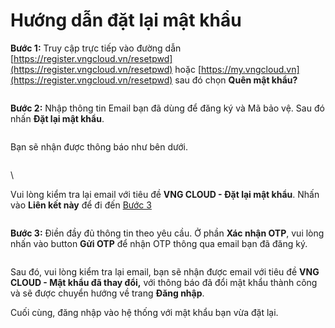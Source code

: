 # Hướng dẫn đặt lại mật khẩu

**Bước 1:** Truy cập trực tiếp vào đường dẫn [https://register.vngcloud.vn/resetpwd](https://register.vngcloud.vn/resetpwd) hoặc [https://my.vngcloud.vn](https://register.vngcloud.vn/resetpwd) sau đó chọn **Quên mật khẩu?**

<figure><img src="https://docs.vngcloud.vn/download/attachments/22938046/image2021-3-18_16-46-15.png?version=1&#x26;modificationDate=1616060774000&#x26;api=v2" alt=""><figcaption></figcaption></figure>

**Bước 2:** Nhập thông tin Email bạn đã dùng để đăng ký và Mã bảo vệ. Sau đó nhấn **Đặt lại mật khẩu**.

<figure><img src="https://docs.vngcloud.vn/download/attachments/22938046/image2021-3-18_16-46-41.png?version=1&#x26;modificationDate=1616060800000&#x26;api=v2" alt=""><figcaption></figcaption></figure>

Bạn sẽ nhận được thông báo như bên dưới.

<figure><img src="https://docs.vngcloud.vn/download/attachments/22938046/image2021-3-18_16-46-57.png?version=1&#x26;modificationDate=1616060816000&#x26;api=v2" alt=""><figcaption></figcaption></figure>

\


Vui lòng kiểm tra lại email với tiêu đề **VNG CLOUD - Đặt lại mật khẩu**. Nhấn vào **Liên kết này** để đi đến [Bước 3](https://docs.vngcloud.vn/pages/viewpage.action?pageId=22938046#H%C6%B0%E1%BB%9Bngd%E1%BA%ABn%C4%91%E1%BA%B7tl%E1%BA%A1im%E1%BA%ADtkh%E1%BA%A9u-step3)

<figure><img src="https://docs.vngcloud.vn/download/attachments/22938046/image2021-3-18_16-47-36.png?version=1&#x26;modificationDate=1616060855000&#x26;api=v2" alt=""><figcaption></figcaption></figure>

**Bước 3:** Điền đầy đủ thông tin theo yêu cầu. Ở phần **Xác nhận OTP**, vui lòng nhấn vào button **Gửi OTP** để nhận OTP thông qua email bạn đã đăng ký.

<figure><img src="https://docs.vngcloud.vn/download/attachments/22938046/image2021-3-18_16-48-13.png?version=1&#x26;modificationDate=1616060892000&#x26;api=v2" alt=""><figcaption></figcaption></figure>

Sau đó, vui lòng kiểm tra lại email, bạn sẽ nhận được email với tiêu đề **VNG CLOUD - Mật khẩu đã thay đổi,** với thông báo đã đổi mật khẩu thành công và sẽ được chuyển hướng về trang **Đăng nhập**.

Cuối cùng, đăng nhập vào hệ thống với mật khẩu bạn vừa đặt lại.
